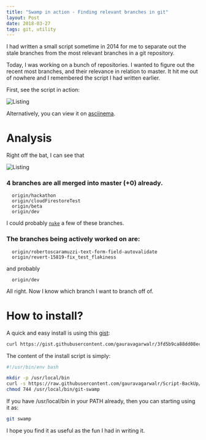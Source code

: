 ```yaml
---
title: "Swamp in action - Finding relevant branches in git"
layout: Post
date: 2018-03-27
tags: git, utility
---
```


I had written a small script sometime in 2014 for me to separate out the stale branches from the most relevant branches in a git repository.

Today, I was working on a bunch of repositories. I wanted to figure out the recent most branches, and their relevance in relation to master. It hit me out of nowhere and I remembered the script I had written earlier.

First, see the script in action:

![Listing][SwampInActionGif]

Alternatively, you can view it on [asciinema][AsciinemaLink].

# Analysis

Right off the bat, I can see that

![Listing][SwampInActionPng]

### 4 branches are all merged into master (+0) already.

  ```
    origin/hackathon
    origin/cloudFirestoreTest
    origin/beta
    origin/dev
  ```

I could probably [`nuke`][GitNuke] a few of these branches.

### The branches being actively worked on are:

  ```
    origin/robertoscaramuzzi-text-form-field-autovalidate
    origin/revert-15819-fix_test_flakiness
  ```

  and probably

  ```
    origin/dev
  ```

All right. Now I know which branch I want to branch off of.

# How to install?

A quick and easy install is using this [gist][InstallSwampGist]:

```bash
curl https://gist.githubusercontent.com/gauravagarwalr/3fd5b9ca88dd08ec5f6ce4d5e2c4c719/raw | sh
```

The content of the install script is simply:

```bash
#!/usr/bin/env bash

mkdir -p /usr/local/bin
curl -s https://raw.githubusercontent.com/gauravagarwalr/Script-BackUp/swamp-0.3/OS%20X/Custom-Git-Commands/git-swamp > /usr/local/bin/git-swamp
chmod 744 /usr/local/bin/git-swamp
```

If you have /usr/local/bin in your PATH already, then you can starting using it as:

```bash
git swamp
```

I hope you find it as useful as the fun I had in writing it.

[SwampInActionGif]: /assets/gifs/02-swamp-in-action.gif
[SwampInActionPng]: /assets/images/02-swamp-in-action.png
[AsciinemaLink]: https://asciinema.org/a/172856
[GitNuke]: https://github.com/gauravagarwalr/Script-BackUp/blob/master/OS%20X/Custom-Git-Commands/git-nuke
[GitBranchingModel]: http://nvie.com/posts/a-successful-git-branching-model/
[InstallSwampGist]: https://gist.github.com/gauravagarwalr/3fd5b9ca88dd08ec5f6ce4d5e2c4c719
